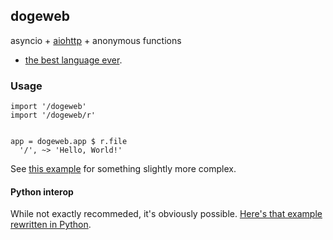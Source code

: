 ## dogeweb

asyncio + [aiohttp](https://github.com/KeepSafe/aiohttp) + anonymous functions
+ [the best language ever](https://pyos.github.io/dg/).

### Usage

```dg
import '/dogeweb'
import '/dogeweb/r'


app = dogeweb.app $ r.file
  '/', ~> 'Hello, World!'
```

See [this example](https://github.com/pyos/dogeweb/blob/master/examples/simple.dg)
for something slightly more complex.


#### Python interop

While not exactly recommeded, it's obviously possible.
[Here's that example rewritten in Python](https://github.com/pyos/dogeweb/blob/master/examples/simple.py).
